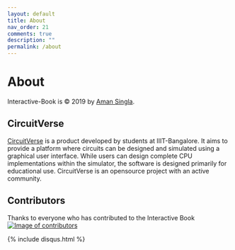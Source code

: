 ```yaml
---
layout: default
title: About
nav_order: 21
comments: true
description: ""
permalink: /about
---
```


# About
Interactive-Book is &copy; 2019 by [Aman Singla](http://github.com/amansingla97).

## CircuitVerse
[CircuitVerse](https://circuitverse.org) is a product developed by students at IIIT-Bangalore. It aims to provide a platform where circuits can be designed and simulated using a graphical user interface. While users can design complete CPU implementations within the simulator, the software is designed primarily for educational use. CircuitVerse is an opensource project with an active community.

## Contributors
Thanks to everyone who has contributed to the Interactive Book
<a href="https://github.com/CircuitVerse/Interactive-Book/graphs/contributors"><img src="https://contributors-img.firebaseapp.com/image?repo=CircuitVerse/Interactive-Book" alt="Image of contributors"></a>


{% include disqus.html %}
